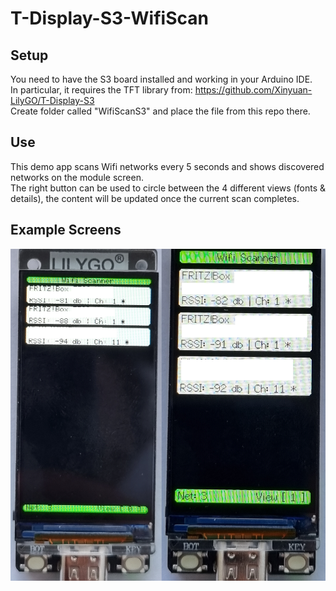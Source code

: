 # T-Display-S3-WifiScan

## Setup
You need to have the S3 board installed and working in your Arduino IDE. \
In particular, it requires the TFT library from: https://github.com/Xinyuan-LilyGO/T-Display-S3 \
Create folder called "WifiScanS3" and place the file from this repo there.

## Use
This demo app scans Wifi networks every 5 seconds and shows discovered networks on the module screen. \
The right button can be used to circle between the 4 different views (fonts & details), the content will be updated once the current scan completes.

## Example Screens
![2 screen views](example_screens.jpg)
